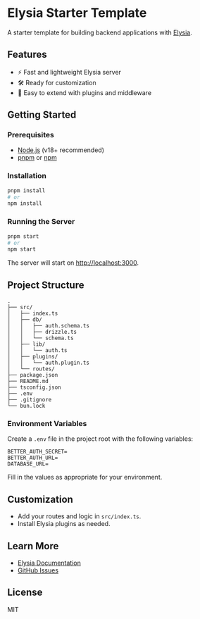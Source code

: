 # Elysia Starter Template

A starter template for building backend applications with [Elysia](https://elysiajs.com/).

## Features

- ⚡ Fast and lightweight Elysia server
- 🛠️ Ready for customization
- 🧪 Easy to extend with plugins and middleware

## Getting Started

### Prerequisites

- [Node.js](https://nodejs.org/) (v18+ recommended)
- [pnpm](https://pnpm.io/) or [npm](https://www.npmjs.com/)

### Installation

```bash
pnpm install
# or
npm install
```

### Running the Server

```bash
pnpm start
# or
npm start
```

The server will start on [http://localhost:3000](http://localhost:3000).

## Project Structure

```
.
├── src/
│   ├── index.ts
│   ├── db/
│   │   ├── auth.schema.ts
│   │   ├── drizzle.ts
│   │   └── schema.ts
│   ├── lib/
│   │   └── auth.ts
│   ├── plugins/
│   │   └── auth.plugin.ts
│   └── routes/
├── package.json
├── README.md
├── tsconfig.json
├── .env
├── .gitignore
└── bun.lock
```

### Environment Variables

Create a `.env` file in the project root with the following variables:

```env
BETTER_AUTH_SECRET=
BETTER_AUTH_URL=
DATABASE_URL=
```
Fill in the values as appropriate for your environment.

## Customization

- Add your routes and logic in `src/index.ts`.
- Install Elysia plugins as needed.

## Learn More

- [Elysia Documentation](https://elysiajs.com/docs)
- [GitHub Issues](https://github.com/elysiajs/elysia/issues)

## License

MIT
